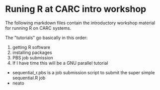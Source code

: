 # Runing R at CARC intro workshop

The following markdown files contain the introductory workshop material for running R on CARC systems. 

The "tutorials" go basically in this order:

1. getting R software
2. installing packages
3. PBS job submission
4. If I have time this will be a GNU parallel tutorial

* sequential_r.pbs is a job submission script to submit the super simple sequential.R job
* neato
